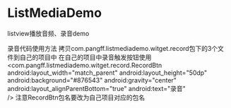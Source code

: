 ListMediaDemo
=============

listview播放音频、录音demo

录音代码使用方法
拷贝com.pangff.listmediademo.witget.record包下的3个文件到自己的项目中
在自己的项目中录音触发按钮使用
 <com.pangff.listmediademo.witget.record.RecordBtn
        android:layout_width="match_parent"
		android:layout_height="50dp"
		android:background="#876543"
		android:gravity="center"
		android:layout_alignParentBottom="true"
		android:text="录音"       
        />
注意RecordBtn包名要改为自己项目对应的包名
